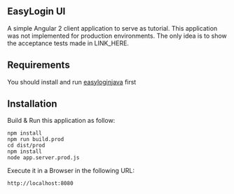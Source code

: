 ## EasyLogin UI

A simple Angular 2 client application to serve as tutorial. This application was not implemented for production environments. The only idea is to show the acceptance tests made in LINK_HERE.

## Requirements

You should install and run [easyloginjava](https://github.com/alejovicu/easyjavalogin) first



## Installation

Build & Run this application as follow:

```
npm install
npm run build.prod
cd dist/prod
npm install
node app.server.prod.js
```

Execute it in a Browser in the following URL:

```
http://localhost:8080
```
